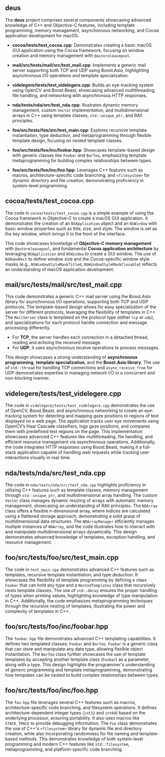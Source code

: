 ## deus

The **deus** project comprises several components showcasing advanced knowledge of C++ and Objective-C features, including template programming, memory management, asynchronous networking, and Cocoa application development for macOS.

- **cocoa/tests/test_cocoa.cpp**: Demonstrates creating a basic macOS GUI application using the Cocoa framework, focusing on window creation and memory management with `@autoreleasepool`.
  
- **mail/src/tests/mail/src/test_mail.cpp**: Implements a generic mail server supporting both TCP and UDP using Boost.Asio, highlighting asynchronous I/O operations and template specialization.

- **videlegere/tests/test_videlegere.cpp**: Builds an eye-tracking system using OpenCV and Boost.Beast, showcasing advanced multithreading, file handling, and networking with asynchronous HTTP responses.

- **nda/tests/nda/src/test_nda.cpp**: Illustrates dynamic memory management, custom `Vector` implementation, and multidimensional arrays in C++ using template classes, `std::unique_ptr`, and RAII principles.

- **foo/src/tests/foo/src/test_main.cpp**: Explores recursive template instantiation, type deduction, and metaprogramming through flexible template design, focusing on nested template classes.

- **foo/src/tests/foo/inc/foobar.hpp**: Showcases template-based design with generic classes like `Foobar` and `Barfoo`, emphasizing template metaprogramming for building complex relationships between types.

- **foo/src/tests/foo/inc/foo.hpp**: Leverages C++ features such as macros, architecture-specific code branching, and `<filesystem>` for dynamic directory and file creation, demonstrating proficiency in system-level programming.
## cocoa/tests/test_cocoa.cpp

The code in `cocoa/tests/test_cocoa.cpp` is a simple example of using the Cocoa framework in Objective-C to create a macOS GUI application. It demonstrates the creation of an `NSApplication` object and an `NSWindow` with basic window properties such as title, size, and style. The window is set as the key window, which brings it to the front of the interface.

This code showcases knowledge of **Objective-C memory management** with `@autoreleasepool`, and fundamental **Cocoa application architecture** by leveraging `NSApplication` and `NSWindow` to create a GUI window. The use of `NSMakeRect` to define window size and the Cocoa-specific window style masks (e.g., `NSWindowStyleMaskTitled`, `NSWindowStyleMaskClosable`) reflects an understanding of macOS application development.

## mail/src/tests/mail/src/test_mail.cpp

This code demonstrates a generic C++ mail server using the Boost.Asio library for asynchronous I/O operations, supporting both TCP and UDP protocols. The template-based design allows for easy specialization of the server for different protocols, leveraging the flexibility of templates in C++. The `MailServer` class is templated on the protocol type (either `tcp` or `udp`), and specializations for each protocol handle connection and message processing differently. 

- For **TCP**, the server handles each connection in a detached thread, reading and echoing the received message.
- For **UDP**, it uses asynchronous receive operations to process messages.

This design showcases a strong understanding of **asynchronous programming**, **template specialization**, and the **Boost.Asio library**. The use of `std::thread` for handling TCP connections and `async_receive_from` for UDP demonstrates expertise in managing network I/O in a concurrent and non-blocking manner.

## videlegere/tests/test_videlegere.cpp

The code in `videlegere/tests/test_videlegere.cpp` demonstrates the use of OpenCV, Boost.Beast, and asynchronous networking to create an eye-tracking system for detecting and mapping gaze positions to regions of text displayed on a web page. The application tracks user eye movements using OpenCV’s Haar Cascade classifiers, logs gaze positions, and compares them with predefined text regions on the page. This implementation showcases advanced C++ features like multithreading, file handling, and efficient resource management via asynchronous operations. Additionally, the code integrates HTTP responses using Boost.Beast, making it a full-stack application capable of handling web requests while tracking user interactions visually in real-time.

## nda/tests/nda/src/test_nda.cpp

The code in `nda/tests/nda/src/test_nda.cpp` highlights proficiency in utilizing C++ features such as template classes, memory management through `std::unique_ptr`, and multidimensional array handling. The custom `Vector` class manages dynamic resizing of arrays with automatic memory management, showcasing an understanding of RAII principles. The `NDArray` class offers a flexible n-dimensional array, where indices are calculated using a flattened storage approach, demonstrating a solid grasp of multidimensional data structures. The `NDArrayManager` efficiently manages multiple instances of `NDArray`, and the code illustrates how to interact with and manipulate multidimensional arrays dynamically. This design demonstrates advanced knowledge of templates, exception handling, and resource management.

## foo/src/tests/foo/src/test_main.cpp

The code in `test_main.cpp` demonstrates advanced C++ features such as templates, recursive template instantiation, and type deduction. It showcases the flexibility of template programming by defining a class `Foobar` that can hold any type and a `NestedTemplates` class that recursively nests template classes. The use of `std::decay` ensures the proper handling of types when printing values, highlighting knowledge of type manipulation in C++. Additionally, the code emphasizes metaprogramming techniques through the recursive nesting of templates, illustrating the power and complexity of templates in C++.

## foo/src/tests/foo/inc/foobar.hpp

The `foobar.hpp` file demonstrates advanced C++ templating capabilities. It defines two templated classes: `Foobar` and `Barfoo`. `Foobar` is a generic class that can store and manipulate any data type, allowing flexible object instantiation. The `Barfoo` class further showcases the use of template templates by accepting another template class (`Foobar`) as a parameter, along with a type. This design highlights the programmer's understanding of generic programming and template metaprogramming, demonstrating how templates can be nested to build complex relationships between types.

## foo/src/tests/foo/inc/foo.hpp

The `foo.hpp` file leverages several C++ features such as macros, architecture-specific code branching, and filesystem operations. It defines architecture-dependent integer types (`int32` and `int64`) based on the underlying processor, ensuring portability. It also uses macros like `STACK_TRACE` to provide debugging information. The `Foo` class demonstrates the use of C++'s `<filesystem>` library for dynamic file and directory creation, while also incorporating randomness for file naming and template-based methods. This demonstrates knowledge of both system-level programming and modern C++ features like `std::filesystem`, metaprogramming, and platform-specific code branching.
